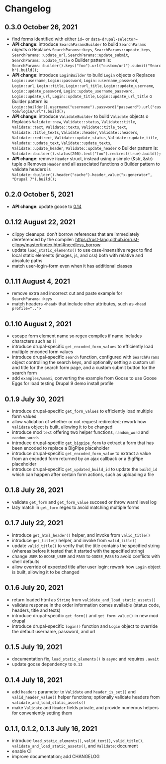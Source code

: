 # Changelog

## 0.3.0 October 26, 2021
 - find forms identified with either `id=` or `data-drupal-selector=`
 - **API change**: introduce `SearchParamsBuilder` to build `SearchParams` objects
    o Replaces `SearchParams::keys`, `SearchParams::update_keys`, `SearchParams::update_url`, `SearchParams::update_submit`, `SearchParams::update_title`
    o Builder pattern is: `SearchParams::builder().keys("foo").url("custom/url").submit("Search").build();`
 - **API change**: introduce `LoginBuilder` to build `Login` objects
    o Replaces `Login::username`, `Login::password`, `Login::username_password`, `Login::url`, `Login::title`, `Login::url_title`, `Login::update_username`, `Login::update_password`, `Login::update_username_password`, `Login::update_url`, `Login::update_title`, `Login::update_url_title`
    o Builder pattern is: `Login::builder().username("username").password("password").url("custom/login/url").build();`
 - **API change**: introduce `ValidateBuilder` to build `Validate` objects
    o Replaces `Validate::new`, `Validate::status`, `Validate::title`, `Validate::text`, `Validate::texts`, `Validate::title_text`, `Validate::title_texts`, `Validate::header`, `Validate::headers`, `Validate::redirect`, `Validate::update_status`, `Validate::update_title`, `Valudate::update_text`, `Validate::update_texts`, `Validate::update_header`, `Validate::update_header`
    o Builder pattern is: `Validate::builder().status(200).text("foo").redirect(true).build();`
 - **API change**: remove `Header` struct, instead using a simple (&str, &str) tuple
    o Removes `Header` and all associated functions
    o Builder pattern to validate headers is `Validate::builder().header("cache").header_value("x-generator", "Drupal 7").build();`

## 0.2.0 October 5, 2021
 - **API change**: update goose to [0.14](https://github.com/tag1consulting/goose/releases/tag/0.14.0)

## 0.1.12 August 22, 2021
 - clippy cleanups: don't borrow references that are immediately dereferenced by the compiler: https://rust-lang.github.io/rust-clippy/master/index.html#needless_borrow
 - update `load_static_elements()` to use case-insensitive regex to find local static elements (images, js, and css) both with relative and absolute paths
 - match user-login-form even when it has additional classes

## 0.1.11 August 4, 2021
 - remove extra and incorrect cut and paste example for `SearchParams::keys`
 - match headers `<head>` that include other attributes, such as `<head profile="..">`

## 0.1.10 August 2, 2021
 - escape form element name so regex compiles if name includes characters such as `[]`
 - introduce drupal-specific `get_encoded_form_values` to efficiently load multiple encoded form values
 - introduce drupal-specific `search` function, configured with `SearchParams` object controlling the search keys, and optionally setting a custom url and title for the search form page, and a custom submit button for the search form
 - add `examples/umami`, converting the example from Goose to use Goose Eggs for load testing Drupal 9 demo install profile

## 0.1.9 July 30, 2021
 - introduce drupal-specific `get_form_values` to efficiently load multiple form values
 - allow validation of whether or not request redirected; rework how `Validate` object is built, allowing it to be changed
 - introduce mod `text` offering two helper functions, `random_word` and `random_words`
 - introduce drupal-specific `get_bigpipe_form` to extract a form that has been encoded to replace a BigPipe placeholder
 - introduce drupal-specific `get_encoded_form_value` to extract a value from an encoded form returned by an ajax callback or a BigPipe placeholder
 - introduce drupal-specific `get_updated_build_id` to update the `build_id` which can happen after certain form actions, such as uploading a file

## 0.1.8 July 26, 2021
 - validate `get_form` and `get_form_value` succeed or throw warn! level log
 - lazy match in `get_form` regex to avoid matching multiple forms

## 0.1.7 July 22, 2021
 - introduce `get_html_header()` helper, and invoke from `valid_title()`
 - introduce `get_title()` helper, and invoke from `valid_title()`
 - update `valid_title()` to verify that the title contains the specified string (whereas before it tested that it started with the specified string)
 - change `USER` to `GOOSE_USER` and `PASS` to `GOOSE_PASS` to avoid conflicts with shell defaults
 - allow override of expected title after user login; rework how `Login` object is built, allowing it to be changed

## 0.1.6 July 20, 2021
 - return loaded html as `String` from `validate_and_load_static_assets()`
 - validate response in the order information comes available (status code, headers, title and texts)
 - introduce drupal-specific `get_form()` and `get_form_value()` in new mod drupal
 - introduce drupal-specific `login()` function and `Login` object to override the default username, password, and url

## 0.1.5 July 19, 2021
 - documentation fix, `load_static_elements()` is `async` and requires `.await`
 - update goose dependency to `0.13`

## 0.1.4 July 18, 2021
 - add `headers` parameter to `Validate` and `header_is_set()` and `valid_header_value()` helper functions; optionally validate headers from `validate_and_load_static_assets()`
 - make `Validate` and `Header` fields private, and provide numerous helpers for conveniently setting them

## 0.1.1, 0.1.2, 0.1.3 July 16, 2021
 - introduce `load_static_elements()`, `valid_text()`, `valid_title()`, `validate_and_load_static_assets()`, and `Validate`; document
 - enable CI
 - improve documentation; add CHANGELOG
